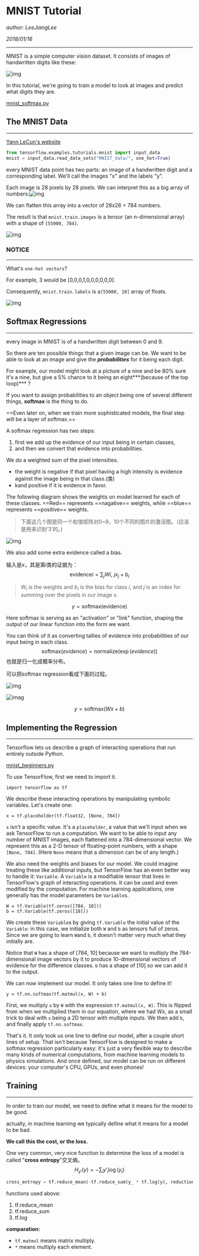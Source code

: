 # MNIST Tutorial

*author: LeeJiangLee*

*2018/01/16*

---

MNIST is a simple computer vision dataset. It consists of images of handwritten digits like these:

![img](https://www.tensorflow.org/images/MNIST.png)





In this tutorial, we're going to train a model to look at images and predict what digits they are.

[mnist_softmax.py](https://www.github.com/tensorflow/tensorflow/blob/r1.4/tensorflow/examples/tutorials/mnist/mnist_softmax.py)



## The MNIST Data

---

[Yann LeCun's website](http://yann.lecun.com/exdb/mnist/)

```python
from tensorflow.examples.tutorials.mnist import input_data
mnist = input_data.read_data_sets("MNIST_data/", one_hot=True)
```

every MNIST data point has two parts: an image of a handwritten digit and a corresponding label. We'll call the images "x" and the labels "y".

Each image is 28 pixels by 28 pixels. We can interpret this as a big array of numbers:![img](https://www.tensorflow.org/images/MNIST-Matrix.png)

We can flatten this array into a vector of 28x28 = 784 numbers. 

The result is that `mnist.train.images` is a tensor (an n-dimensional array) with a shape of `[55000, 784]`. 

![img](https://www.tensorflow.org/images/mnist-train-xs.png)

### NOTICE

---

What's `one-hot vectors`?

For example, 3 would be [0,0,0,1,0,0,0,0,0,0]. 

Consequently, `mnist.train.labels` is a`[55000, 10]` array of floats.

![img](https://www.tensorflow.org/images/mnist-train-ys.png)





## Softmax Regressions

---

every image in MNIST is of a handwritten digit between 0 and 9. 

So there are ten possible things that a given image can be. We want to be able to look at an image and give the ***probabilities*** for it being each digit.

For example, our model might look at a picture of a nine and be 80% sure it's a nine, but give a 5% chance to it being an eight***(because of the top loop)***  ?

If you want to assign probabilities to an object being one of several different things, **softmax** is the thing to do.

==Even later on, when we train more sophisticated models, the final step will be a layer of softmax.==

A softmax regression has two steps:

1. first we add up the evidence of our input being in certain classes,
2. and then we convert that evidence into probabilities.

We do a weighted sum of the pixel intensities.

- the weight is negative if that pixel having a high intensity is evidence against the image being in that class.(类)
- kand positive if it is evidence in favor.

The following diagram shows the weights on model learned for each of these classes. ==Red== represents ==nagative== weights, while ==blue== represents ==positive== weights.

> 下面这几个图是同一个权值矩阵对0~9，10个不同的图片的激活图。（应该是用来识别‘3’的。)

![img](https://www.tensorflow.org/images/softmax-weights.png)



We also add some extra evidence called a bias. 

输入是$x$，其是第$i$类的证据为：
$$
\text{evidence}i = \sum_j W{i,~j}x_j + b_i
$$

> $W_i$ is the weights and $b_i$ is the bias for class $i$, and $j$ is an index for summing over the pixels in our image x.

$$
y=\text{softmax}(\text{evidence})
$$

Here softmax is serving as an "activation" or "link" function, shaping the output of our linear function into the form we want.

 You can think of it as converting tallies of evidence into probabilities of our input being in each class.
$$
\text{softmax}(evidence) = \text{normalize}(\exp(evidence))
$$
也就是归一化成概率分布。

可以把softmax regression看成下面的过程。

![img](https://www.tensorflow.org/images/softmax-regression-scalargraph.png)

![imag](https://www.tensorflow.org/images/softmax-regression-vectorequation.png)


$$
y = \text{softmax}(Wx+b)
$$

## Implementing the Regression

---

Tensorflow lets us describe a graph of interacting operations that run entirely outside Python.

[mnist_beginners.py](C:\Users\Shin\Documents\GitHub\LearningTensorflow\GettingStartedWithTensorflow\mnist_beginners.py)



To use TensorFlow, first we need to import it.

```
import tensorflow as tf

```

We describe these interacting operations by manipulating symbolic variables. Let's create one:

```
x = tf.placeholder(tf.float32, [None, 784])

```

`x` isn't a specific value. It's a `placeholder`, a value that we'll input when we ask TensorFlow to run a computation. We want to be able to input any number of MNIST images, each flattened into a 784-dimensional vector. We represent this as a 2-D tensor of floating-point numbers, with a shape `[None, 784]`. (Here `None` means that a dimension can be of any length.)

We also need the weights and biases for our model. We could imagine treating these like additional inputs, but TensorFlow has an even better way to handle it: `Variable`. A `Variable` is a modifiable tensor that lives in TensorFlow's graph of interacting operations. It can be used and even modified by the computation. For machine learning applications, one generally has the model parameters be `Variable`s.

```
W = tf.Variable(tf.zeros([784, 10]))
b = tf.Variable(tf.zeros([10]))

```

We create these `Variable`s by giving `tf.Variable` the initial value of the `Variable`: in this case, we initialize both `W` and `b` as tensors full of zeros. Since we are going to learn `W`and `b`, it doesn't matter very much what they initially are.

Notice that `W` has a shape of [784, 10] because we want to multiply the 784-dimensional image vectors by it to produce 10-dimensional vectors of evidence for the difference classes. `b` has a shape of [10] so we can add it to the output.

We can now implement our model. It only takes one line to define it!

```
y = tf.nn.softmax(tf.matmul(x, W) + b)

```

First, we multiply `x` by `W` with the expression `tf.matmul(x, W)`. This is flipped from when we multiplied them in our equation, where we had $Wx$, as a small trick to deal with `x` being a 2D tensor with multiple inputs. We then add `b`, and finally apply `tf.nn.softmax`.

That's it. It only took us one line to define our model, after a couple short lines of setup. That isn't because TensorFlow is designed to make a softmax regression particularly easy: it's just a very flexible way to describe many kinds of numerical computations, from machine learning models to physics simulations. And once defined, our model can be run on different devices: your computer's CPU, GPUs, and even phones!



## Training

---

In order to train our model, we need to define what it means for the model to be good.

actually, in machine learning we typically define what it means for a model to be bad.

**We call this the cost, or the loss.**



One very common, very nice function to determine the loss of a model is called "**cross entropy**"交叉熵。
$$
H_{y'}(y) = -\sum_i y'_i \log(y_i)
$$

```python
cross_entropy = tf.reduce_mean(-tf.reduce_sum(y_ * tf.log(y), reduction_indices=[1]))
```

functions used above:

1. tf.reduce_mean
2. tf.reduce_sum
3. tf.log

**comparation:**

- `tf.matmul` means matrix multiply.
- `*` means multiply each element.